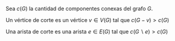 Sea $c(G)$ la cantidad de componentes conexas del grafo $G$.

Un vértice de corte es un vértice $v \in V(G)$ tal que $c(G-v)>c(G)$

Una arista de corte es una arista $e \in E(G)$ tal que $c(G \backslash e) > c(G)$